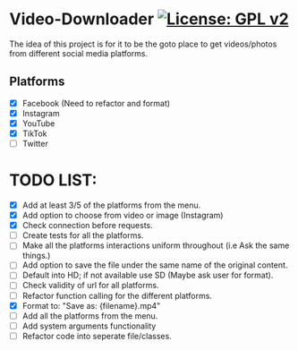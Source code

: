 # Video-Downloader [![License: GPL v2](https://img.shields.io/badge/License-GPL%20v2-blue.svg)](https://www.gnu.org/licenses/old-licenses/gpl-2.0.en.html)

The idea of this project is for it to be the goto place to get videos/photos
from different social media platforms.

## Platforms
- [x] Facebook (Need to refactor and format)
- [x] Instagram
- [x] YouTube
- [x] TikTok
- [ ] Twitter

# TODO LIST:
- [x] Add at least 3/5 of the platforms from the menu.
- [x] Add option to choose from video or image (Instagram)
- [x] Check connection before requests.
- [ ] Create tests for all the platforms.
- [ ] Make all the platforms interactions uniform throughout (i.e Ask the same things.)
- [ ] Add option to save the file under the same name of the original content.
- [ ] Default into HD; if not available use SD (Maybe ask user for format).
- [ ] Check validity of url for all platforms.
- [ ] Refactor function calling for the different platforms.
- [x] Format to: "Save as: {filename}.mp4"
- [ ] Add all the platforms from the menu.
- [ ] Add system arguments functionality
- [ ] Refactor code into seperate file/classes.
